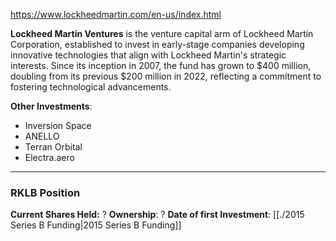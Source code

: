 https://www.lockheedmartin.com/en-us/index.html

**Lockheed Martin Ventures** is the venture capital arm of Lockheed Martin Corporation, established to invest in early-stage companies developing innovative technologies that align with Lockheed Martin's strategic interests. Since its inception in 2007, the fund has grown to $400 million, doubling from its previous $200 million in 2022, reflecting a commitment to fostering technological advancements.

**Other Investments**: 
-  Inversion Space
-  ANELLO 
-  Terran Orbital 
-  Electra.aero

----
### RKLB Position

**Current Shares Held:** ?
**Ownership**: ?
**Date of first Investment**: [[./2015 Series B Funding|2015 Series B Funding]]
